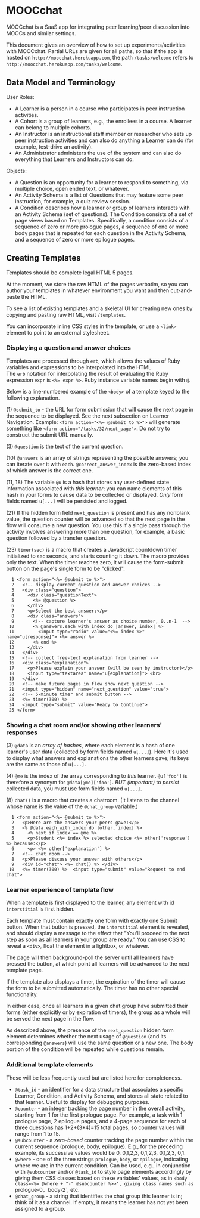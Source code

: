 MOOCchat
========

MOOCchat is a SaaS app for integrating peer learning/peer discussion
into MOOCs and similar settings.

This document gives an overview of how to set up experiments/activities
with MOOCchat.  Partial URLs are given for all paths, so that if the
app is hosted on `http://moocchat.herokuapp.com`, the path
`/tasks/welcome` refers to `http://moocchat.herokuapp.com/tasks/welcome`.

## Data Model and Terminology

User Roles:

* A Learner is a person in a course who participates in peer instruction
activities.  
* A Cohort is a group of learners, e.g., the enrollees in a course.  A
learner can belong to multiple cohorts.
* An Instructor is an instructional staff member or researcher who sets
up peer instruction activities and can also do anything a Learner can do
(for example, test-drive an activity).
* An Administrator administers the use of the system and can also do
everything that Learners and Instructors can do.

Objects:

* A Question is an opportunity for a learner to respond to something,
via multiple choice, open ended text, or whatever.
* An Activity Schema is a list of Questions that may feature some peer
instruction, for example, a quiz review session.
* A Condition describes how a learner or group of learners interacts
with an Activity Schema (set of questions).  The Condition consists of a
set of page views based on Templates.  Specifically, a condition
consists of a sequence of zero or more prologue pages, a sequence of one
or more body pages that is repeated for each question in the Activity
Schema, and a sequence of zero or more epilogue pages.

## Creating Templates

Templates should be complete legal HTML 5 pages.

At the moment, we store the raw HTML of the pages verbatim, so you can
author your templates in whatever environment you want and then
cut-and-paste the HTML.

To see a list of existing templates and a skeletal UI for creating new ones by
copying and pasting raw HTML, visit `/templates`.

You can incorporate inline CSS styles in the template, or use a `<link>`
element to point to an external stylesheet.

### Displaying a question and answer choices

Templates are processed through `erb`, which allows the values of Ruby
variables and expressions to be interpolated into the HTML.  
The `erb` notation for
interpolating the result of evaluating the Ruby expression `expr`
is `<%= expr %>`.  Ruby instance variable
names begin with `@`.

Below is a line-numbered example of the `<body>` of a template keyed to
the following explanation.

(1) `@submit_to` - the URL for form submission that will cause the next page
in the sequence to be displayed.  See the next subsection on Learner
Navigation.  Example: `<form action="<%= @submit_to %>">` will
generate something like `<form action="/tasks/32/next_page">`.  Do not
try to construct the submit URL manually.

(3) `@question` is the text of the current question.  

(10) `@answers` is an array of strings representing the possible
answers; you can iterate over it with `each`.  `@correct_answer_index`
is the zero-based index of which answer is the correct one.

(11, 18) The variable `@u` is a hash
that stores any user-defined state information associated with *this
learner*; you can name elements of this hash in your forms to cause data
to be collected or displayed.  *Only* form fields named `u[...]` will be
persisted and logged.  

(21) If the hidden form field `next_question` is present and has any nonblank
value, the question counter will be advanced so that the next page in
the flow will consume a new question.  You use this if a single pass
through the activity involves answering more than one question, for
example, a basic question followed by a transfer question.

(23) `timer(sec)` is a macro that creates a JavaScript countdown timer
initialized to `sec` seconds, and starts counting it down.  The macro
provides only the text.  When the timer reaches zero, it will cause the
form-submit button on the page's single form to be "clicked".  


```
  1 <form action="<%= @submit_to %>">
  2   <!-- display current question and answer choices -->
  3   <div class="question">
  4     <div class="questionText"> 
  5       <%= @question %>
  6     </div>
  7     <p>Select the best answer:</p>
  8     <div class="answers">
  9       <!-- capture learner's answer as choice number, 0..n-1  -->
 10       <% @answers.each_with_index do |answer, index| %>
 11         <input type="radio" value="<%= index %>" name="u[response]"> <%= answer %>
 12       <% end %>
 13     </div>
 14   </div>
 15   <!-- collect free-text explanation from learner -->
 16   <div class="explanation">
 17     <p>Please explain your answer (will be seen by instructor)</p>
 18     <input type="textarea" name="u[explanation]"> <br>
 19   </div>
 20   <!-- make future pages in flow show next question -->
 21   <input type="hidden" name="next_question" value="true">
 22   <!-- 5-minute timer and submit button -->
 23   <%= timer(300) %>
 24   <input type="submit" value="Ready to Continue">
 25 </form>
```

### Showing a chat room and/or showing other learners' responses

(3) `@data` is an *array of hashes*, where each element is a hash of
one learner's user data (collected by form fields named
`u[...]`).  Here it's used to display what answers and explanations the
other learners gave; its keys are the same as those of `u[...]`.  

(4) `@me` is the index of the array corresponding to *this* learner.
`@u['foo']` is therefore a synonym for `@data[@me]['foo']`.  *BUT
(important)* to *persist* collected data, you must use form fields named
`u[...]`.

(8) `chat()` is a macro that creates a chatroom.  (It listens to the
channel whose name is the value of the `@chat_group` variable.)  


```
  1 <form action="<%= @submit_to %>">
  2   <p>Here are the answers your peers gave:</p>
  3   <% @data.each_with_index do |other, index| %>
  4     <% next if index == @me %>
  5     <p>Student <%= index %> selected choice <%= other['response'] %> because:</p>
  6     <p> <%= other['explanation'] %>
  7   <!-- chat room -->
  8   <p>Please discuss your answer with others</p>
  9   <div id="chat"> <%= chat() %> </div>
 10   <%= timer(300) %>  <input type="submit" value="Request to end chat">  
```

### Learner experience of template flow

When a template is first displayed to the learner, any element with id
`interstitial` is first hidden. 

Each template must contain exactly one form with exactly one Submit
button.  When that button is pressed, the `interstitial` element is
revealed, and should display a message to the effect that "You'll
proceed to the next step as soon as all learners in your group are
ready."  You can use CSS to reveal a `<div>`, float the element in a
lightbox, or whatever.  

The page will then background-poll the server until all learners have
pressed the button, at which point all learners will be advanced to the
next template page.

If the template also displays a timer, the expiration of the timer will
cause the form to be submitted automatically.  The timer has no other
special functionality.

In either case, once all learners in a given chat group have submitted
their forms (either explicitly or by expiration of timers), the group as
a whole will be served the next page in the flow.

As described above, the presence of the `next_question` hidden form
element determines whether the next usage of `@question` (and its
corresponding `@answers`) will use the same question or a new one.  The
body portion of the condition will be repeated while questions remain.

### Additional template elements

These will be less frequently used but are listed here for completeness.

* `@task_id` - an identifier for a data structure that associates a
specific Learner, Condition, and Activity Schema, and stores all state
related to that learner.  Useful to display for debugging purposes.
* `@counter` - an integer tracking the page number in the overall
activity, starting from 1 for the first prologue page.  For example, a
task with 1 prologue page, 2 epilogue pages, and a 4-page sequence for
each of three questions has 1+2+(3*4)=15 total pages, so counter values
will range from 1 to 15.
* `@subcounter` - a *zero-based* counter tracking the page number within
the current 
sequence (prologue, body, epilogue).  E.g., for the
preceding example, its successive values would be 0, 0,1,2,3, 0,1,2,3,
0,1,2,3, 0,1.
* `@where` - one of the three strings `prologue`, `body`, or `epilogue`,
indicating where we are in the current condition.  Can be used, e.g., in
conjunction with `@subcounter` and/or `@task_id` to style page elements
accordingly by giving them CSS classes based on these variables' values,
as in `<body class=<%= @where + "-" @subcounter %>>', giving class names
such as `prologue-0`, `body-2`, etc.
* `@chat_group` - a string that identifies the chat group this
learner is in; think of it as a channel.  If empty, it means the learner
has not yet been assigned to a group.
